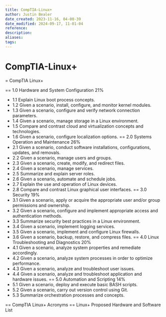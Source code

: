 ```yaml
---
title: CompTIA-Linux+
author: Justin Bealer
date_created: 2023-11-16, 04-00-39
date_modified: 2024-09-17, 11-01-04
reference: 
description: 
aliases: 
tags: 
---
```

# CompTIA-Linux+
= CompTIA Linux+

== 1.0 Hardware and System Configuration 21%
- 1.1 Explain Linux boot process concepts.
- 1.2 Given a scenario, install, configure, and monitor kernel modules.
- 1.3 Given a scenario, configure and verify network connection parameters.
- 1.4 Given a scenario, manage storage in a Linux environment.
- 1.5 Compare and contrast cloud and virtualization concepts and technologies.
- 1.6 Given a scenario, configure localization options.
== 2.0 Systems Operation and Maintenance 26%
- 2.1 Given a scenario, conduct software installations, configurations, updates,
  and removals.
- 2.2 Given a scenario, manage users and groups.
- 2.3 Given a scenario, create, modify, and redirect files.
- 2.4 Given a scenario, manage services.
- 2.5 Summarize and explain server roles.
- 2.6 Given a scenario, automate and schedule jobs.
- 2.7 Explain the use and operation of Linux devices.
- 2.8 Compare and contrast Linux graphical user interfaces.
== 3.0 Security 19%
- 3.1 Given a scenario, apply or acquire the appropriate user and/or group
  permissions and ownership.
- 3.2 Given a scenario, configure and implement appropriate access and
  authentication methods.
- 3.3 Summarize security best practices in a Linux environment.
- 3.4 Given a scenario, implement logging services.
- 3.5 Given a scenario, implement and configure Linux firewalls.
- 3.6 Given a scenario, backup, restore, and compress files.
== 4.0 Linux Troubleshooting and Diagnostics 20%
- 4.1 Given a scenario, analyze system properties and remediate accordingly.
- 4.2 Given a scenario, analyze system processes in order to optimize
  performance.
- 4.3 Given a scenario, analyze and troubleshoot user issues.
- 4.4 Given a scenario, analyze and troubleshoot application and hardware
  issues.
== 5.0 Automation and Scripting 14%
- 5.1 Given a scenario, deploy and execute basic BASH scripts.
- 5.2 Given a scenario, carry out version control using Git.
- 5.3 Summarize orchestration processes and concepts.

== CompTIA Linux+ Acronyms
== Linux+ Proposed Hardware and Software List
